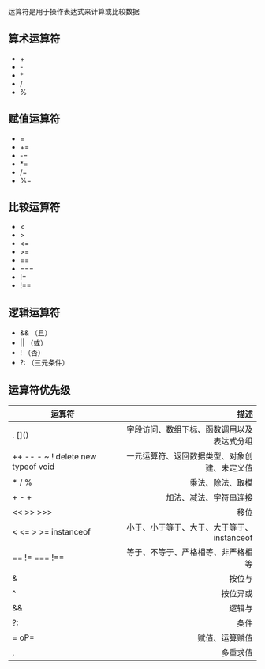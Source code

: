 运算符是用于操作表达式来计算或比较数据

## 算术运算符

- \+
- \-
- \*
- /
- %

## 赋值运算符

- =
- +=
- -=
- \*=
- /=
- %=

## 比较运算符

- <
- \>
- <=
- \>=
- ==
- ===
- !=
- !==

## 逻辑运算符

- && （且）
- || （或）
- ! （否）
- ?: （三元条件）

## 运算符优先级

| 运算符                             |                                         描述 |
| ---------------------------------- | -------------------------------------------: |
| . \[]()                            |   字段访问、数组下标、函数调用以及表达式分组 |
| ++ -- - ~ ! delete new typeof void | 一元运算符、返回数据类型、对象创建、未定义值 |
| \* / %                             |                             乘法、除法、取模 |
| + - +                              |                       加法、减法、字符串连接 |
| << >> >>>                          |                                         移位 |
| < <= > >= instanceof               |   小于、小于等于、大于、大于等于、instanceof |
| == != === !==                      |           等于、不等于、严格相等、非严格相等 |
| &                                  |                                       按位与 |
| ^                                  |                                     按位异或 |
| &&                                 |                                       逻辑与 |
| ?:                                 |                                         条件 |
| = oP=                              |                               赋值、运算赋值 |
| ,                                  |                                     多重求值 |
